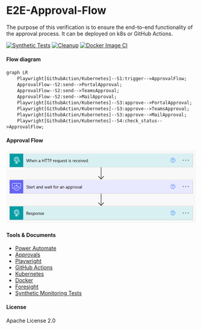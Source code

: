 # E2E-Approval-Flow

The purpose of this verification is to ensure the end-to-end functionality of the approval process.
It can be deployed on k8s or GitHub Actions.

[![Synthetic Tests](https://github.com/jianxu42/E2E-Approval-Flow/actions/workflows/synthetic-tests.yml/badge.svg)](https://github.com/jianxu42/E2E-Approval-Flow/actions/workflows/synthetic-tests.yml)
[![Cleanup](https://github.com/jianxu42/E2E-Approval-Flow/actions/workflows/cleanup.yml/badge.svg)](https://github.com/jianxu42/E2E-Approval-Flow/actions/workflows/cleanup.yml)
[![Docker Image CI](https://github.com/jianxu42/E2E-Approval-Flow/actions/workflows/docker-image.yml/badge.svg)](https://github.com/jianxu42/E2E-Approval-Flow/actions/workflows/docker-image.yml)

#### Flow diagram

```mermaid
graph LR
    Playwright[GithubAction/Kubernetes]--S1:trigger-->ApprovalFlow;
    ApprovalFlow--S2:send-->PortalApproval;
    ApprovalFlow--S2:send-->TeamsApproval;
    ApprovalFlow--S2:send-->MailApproval;
    Playwright[GithubAction/Kubernetes]--S3:approve-->PortalApproval;
    Playwright[GithubAction/Kubernetes]--S3:approve-->TeamsApproval;
    Playwright[GithubAction/Kubernetes]--S3:approve-->MailApproval;
    Playwright[GithubAction/Kubernetes]--S4:check_status-->ApprovalFlow;
```

#### Approval Flow

![Alt text](approval_flow.png)

#### Tools & Documents

- [Power Automate](https://powerautomate.microsoft.com/)
- [Approvals](https://learn.microsoft.com/en-us/connectors/approvals/)
- [Playwright](https://playwright.dev/python/)
- [GitHub Actions](https://github.com/actions)
- [Kubernetes](https://kubernetes.io/)
- [Docker](https://www.docker.com/)
- [Foresight](https://www.runforesight.com/)
- [Synthetic Monitoring Tests](https://microsoft.github.io/code-with-engineering-playbook/automated-testing/synthetic-monitoring-tests/)

#### License
Apache License 2.0
